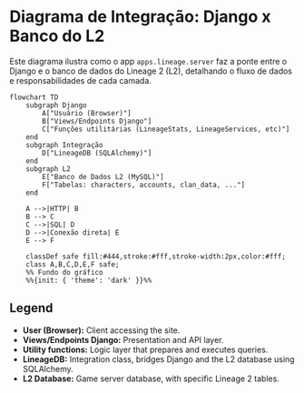 # Diagrama de Integração: Django x Banco do L2

Este diagrama ilustra como o app `apps.lineage.server` faz a ponte entre o Django e o banco de dados do Lineage 2 (L2), detalhando o fluxo de dados e responsabilidades de cada camada.

```mermaid
flowchart TD
    subgraph Django
        A["Usuário (Browser)"]
        B["Views/Endpoints Django"]
        C["Funções utilitárias (LineageStats, LineageServices, etc)"]
    end
    subgraph Integração
        D["LineageDB (SQLAlchemy)"]
    end
    subgraph L2
        E["Banco de Dados L2 (MySQL)"]
        F["Tabelas: characters, accounts, clan_data, ..."]
    end

    A -->|HTTP| B
    B --> C
    C -->|SQL| D
    D -->|Conexão direta| E
    E --> F

    classDef safe fill:#444,stroke:#fff,stroke-width:2px,color:#fff;
    class A,B,C,D,E,F safe;
    %% Fundo do gráfico
    %%{init: { 'theme': 'dark' }}%%
```

## Legend
- **User (Browser):** Client accessing the site.
- **Views/Endpoints Django:** Presentation and API layer.
- **Utility functions:** Logic layer that prepares and executes queries.
- **LineageDB:** Integration class, bridges Django and the L2 database using SQLAlchemy.
- **L2 Database:** Game server database, with specific Lineage 2 tables.